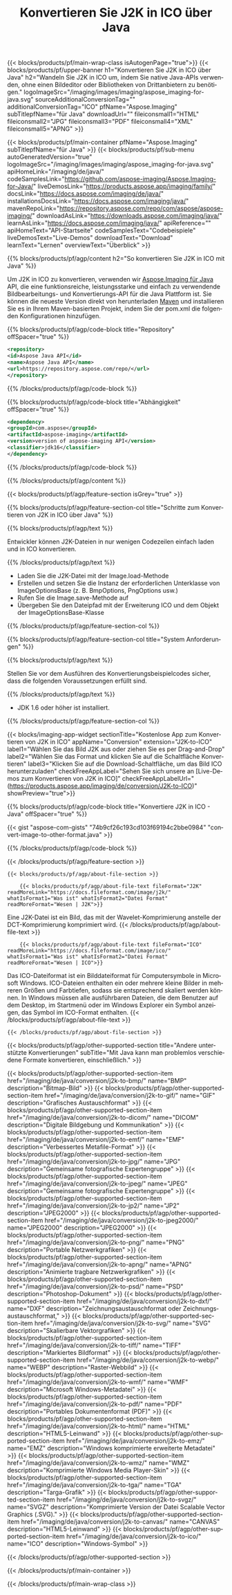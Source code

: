 ﻿---
title: Konvertieren Sie J2K in ICO über Java 
weight: 3920
url: /de/java/conversion/j2k-to-ico/ 
lang: de
langdirlevel: 2
locales: ja,it,zh-hant,ru,de,es,fr,nl,id,lt,pl,pt,vi,tr,ko,zh-hans,ar,hi,th,sv,cs,uk,he
description: Beispielcode für die Java-Konvertierung von J2K in ICO. Verwenden Sie den API-Beispielcode für die Batch-Konvertierung von J2K-Dateien in ICO in jeder Web- oder Desktop-Java-basierten Anwendung.
---

{{< blocks/products/pf/main-wrap-class isAutogenPage="true">}}
{{< blocks/products/pf/upper-banner h1="Konvertieren Sie J2K in ICO über Java" h2="Wandeln Sie J2K in ICO um, indem Sie native Java-APIs verwenden, ohne einen Bildeditor oder Bibliotheken von Drittanbietern zu benötigen." logoImageSrc="/imaging/images/imaging/aspose_imaging-for-java.svg" sourceAdditionalConversionTag="" additionalConversionTag="ICO" pfName="Aspose.Imaging" subTitlepfName="für Java" downloadUrl="" fileiconsmall1="HTML" fileiconsmall2="JPG" fileiconsmall3="PDF" fileiconsmall4="XML" fileiconsmall5="APNG" >}}


{{< blocks/products/pf/main-container pfName="Aspose.Imaging" subTitlepfName="für Java" >}}
{{< blocks/products/pf/sub-menu autoGeneratedVersion="true" logoImageSrc="/imaging/images/imaging/aspose_imaging-for-java.svg" apiHomeLink="/imaging/de/java/" codeSamplesLink="https://github.com/aspose-imaging/Aspose.Imaging-for-Java/" liveDemosLink="https://products.aspose.app/imaging/family/" docsLink="https://docs.aspose.com/imaging/de/java/" installationsDocsLink="https://docs.aspose.com/imaging/java/" mavenRepoLink="https://repository.aspose.com/repo/com/aspose/aspose-imaging/" downloadAsLink="https://downloads.aspose.com/imaging/java/" learnAsLink="https://docs.aspose.com/imaging/java/" apiReference="" apiHomeText="API-Startseite" codeSamplesText="Codebeispiele" liveDemosText="Live-Demos" downloadText="Download" learnText="Lernen" overviewText="Überblick" >}}

{{% blocks/products/pf/agp/content h2="So konvertieren Sie J2K in ICO mit Java" %}}

Um J2K in ICO zu konvertieren, verwenden wir [Aspose.Imaging für Java](https://products.aspose.com/imaging/java) API, die eine funktionsreiche, leistungsstarke und einfach zu verwendende Bildbearbeitungs- und Konvertierungs-API für die Java Plattform ist. Sie können die neueste Version direkt von herunterladen [Maven](https://repository.aspose.com/webapp/#/artifacts/browse/tree/General/repo/com/aspose/aspose-imaging) und installieren Sie es in Ihrem Maven-basierten Projekt, indem Sie der pom.xml die folgenden Konfigurationen hinzufügen.

{{% blocks/products/pf/agp/code-block title="Repository" offSpacer="true" %}}

```xml
<repository>
<id>Aspose Java API</id>
<name>Aspose Java API</name>
<url>https://repository.aspose.com/repo/</url>
</repository>
```

{{% /blocks/products/pf/agp/code-block %}}

{{% blocks/products/pf/agp/code-block title="Abhängigkeit" offSpacer="true" %}}

```xml
<dependency>
<groupId>com.aspose</groupId>
<artifactId>aspose-imaging</artifactId>
<version>version of aspose-imaging API</version>
<classifier>jdk16</classifier>
</dependency>
```

{{% /blocks/products/pf/agp/code-block %}}

{{% /blocks/products/pf/agp/content %}}

{{< blocks/products/pf/agp/feature-section isGrey="true" >}}

{{% blocks/products/pf/agp/feature-section-col title="Schritte zum Konvertieren von J2K in ICO über Java" %}}

{{% blocks/products/pf/agp/text %}}

Entwickler können J2K-Dateien in nur wenigen Codezeilen einfach laden und in ICO konvertieren.

{{% /blocks/products/pf/agp/text %}}

+ Laden Sie die J2K-Datei mit der Image.load-Methode
+ Erstellen und setzen Sie die Instanz der erforderlichen Unterklasse von ImageOptionsBase (z. B. BmpOptions, PngOptions usw.)
+ Rufen Sie die Image.save-Methode auf
+ Übergeben Sie den Dateipfad mit der Erweiterung ICO und dem Objekt der ImageOptionsBase-Klasse

{{% /blocks/products/pf/agp/feature-section-col %}}

{{% blocks/products/pf/agp/feature-section-col title="System Anforderungen" %}}

{{% blocks/products/pf/agp/text %}}

Stellen Sie vor dem Ausführen des Konvertierungsbeispielcodes sicher, dass die folgenden Voraussetzungen erfüllt sind.

{{% /blocks/products/pf/agp/text %}}

- JDK 1.6 oder höher ist installiert.

{{% /blocks/products/pf/agp/feature-section-col %}}

{{< blocks/imaging-app-widget
        sectionTitle="Kostenlose App zum Konvertieren von J2K in ICO"
        appName="Conversion"
        extension="J2K-to-ICO"
        label1="Wählen Sie das Bild J2K aus oder ziehen Sie es per Drag-and-Drop"
        label2="Wählen Sie das Format und klicken Sie auf die Schaltfläche Konvertieren"
        label3="Klicken Sie auf die Download-Schaltfläche, um das Bild ICO herunterzuladen"
        checkFreeAppLabel="Sehen Sie sich unsere an [Live-Demos zum Konvertieren von J2K in ICO]"
        checkFreeAppLabelUrl="(https://products.aspose.app/imaging/de/conversion/J2K-to-ICO)"
        showPreview="true">}}

{{% blocks/products/pf/agp/code-block title="Konvertiere J2K in ICO - Java" offSpacer="true" %}}

{{< gist "aspose-com-gists" "74b9cf26c193cd103f69194c2bbe0984" "convert-image-to-other-format.java" >}}

{{% /blocks/products/pf/agp/code-block %}}

{{< /blocks/products/pf/agp/feature-section >}}

    {{< blocks/products/pf/agp/about-file-section >}}
       
        {{< blocks/products/pf/agp/about-file-text fileFormat="J2K" readMoreLink="https://docs.fileformat.com/image/j2k/" whatIsFormat1="Was ist" whatIsFormat2="Datei Format" readMoreFormat="Wesen | J2K">}}
Eine J2K-Datei ist ein Bild, das mit der Wavelet-Komprimierung anstelle der DCT-Komprimierung komprimiert wird.
        {{< /blocks/products/pf/agp/about-file-text >}}

        {{< blocks/products/pf/agp/about-file-text fileFormat="ICO" readMoreLink="https://docs.fileformat.com/image/ico/" whatIsFormat1="Was ist" whatIsFormat2="Datei Format" readMoreFormat="Wesen | ICO">}}
Das ICO-Dateiformat ist ein Bilddateiformat für Computersymbole in Microsoft Windows. ICO-Dateien enthalten ein oder mehrere kleine Bilder in mehreren Größen und Farbtiefen, sodass sie entsprechend skaliert werden können. In Windows müssen alle ausführbaren Dateien, die dem Benutzer auf dem Desktop, im Startmenü oder im Windows Explorer ein Symbol anzeigen, das Symbol im ICO-Format enthalten.
        {{< /blocks/products/pf/agp/about-file-text >}}

    {{< /blocks/products/pf/agp/about-file-section >}}

<!-- aboutfile Ends -->

{{< blocks/products/pf/agp/other-supported-section title="Andere unterstützte Konvertierungen" subTitle="Mit Java kann man problemlos verschiedene Formate konvertieren, einschließlich." >}}

{{< blocks/products/pf/agp/other-supported-section-item href="/imaging/de/java/conversion/j2k-to-bmp/" name="BMP" description="Bitmap-Bild" >}}
{{< blocks/products/pf/agp/other-supported-section-item href="/imaging/de/java/conversion/j2k-to-gif/" name="GIF" description="Grafisches Austauschformat" >}}
{{< blocks/products/pf/agp/other-supported-section-item href="/imaging/de/java/conversion/j2k-to-dicom/" name="DICOM" description="Digitale Bildgebung und Kommunikation" >}}
{{< blocks/products/pf/agp/other-supported-section-item href="/imaging/de/java/conversion/j2k-to-emf/" name="EMF" description="Verbessertes Metafile-Format" >}}
{{< blocks/products/pf/agp/other-supported-section-item href="/imaging/de/java/conversion/j2k-to-jpg/" name="JPG" description="Gemeinsame fotografische Expertengruppe" >}}
{{< blocks/products/pf/agp/other-supported-section-item href="/imaging/de/java/conversion/j2k-to-jpeg/" name="JPEG" description="Gemeinsame fotografische Expertengruppe" >}}
{{< blocks/products/pf/agp/other-supported-section-item href="/imaging/de/java/conversion/j2k-to-jp2/" name="JP2" description="JPEG2000" >}}
{{< blocks/products/pf/agp/other-supported-section-item href="/imaging/de/java/conversion/j2k-to-jpeg2000/" name="JPEG2000" description="JPEG2000" >}}
{{< blocks/products/pf/agp/other-supported-section-item href="/imaging/de/java/conversion/j2k-to-png/" name="PNG" description="Portable Netzwerkgrafiken" >}}
{{< blocks/products/pf/agp/other-supported-section-item href="/imaging/de/java/conversion/j2k-to-apng/" name="APNG" description="Animierte tragbare Netzwerkgrafiken" >}}
{{< blocks/products/pf/agp/other-supported-section-item href="/imaging/de/java/conversion/j2k-to-psd/" name="PSD" description="Photoshop-Dokument" >}}
{{< blocks/products/pf/agp/other-supported-section-item href="/imaging/de/java/conversion/j2k-to-dxf/" name="DXF" description="Zeichnungsaustauschformat oder Zeichnungsaustauschformat," >}}
{{< blocks/products/pf/agp/other-supported-section-item href="/imaging/de/java/conversion/j2k-to-svg/" name="SVG" description="Skalierbare Vektorgrafiken" >}}
{{< blocks/products/pf/agp/other-supported-section-item href="/imaging/de/java/conversion/j2k-to-tiff/" name="TIFF" description="Markiertes Bildformat" >}}
{{< blocks/products/pf/agp/other-supported-section-item href="/imaging/de/java/conversion/j2k-to-webp/" name="WEBP" description="Raster-Webbild" >}}
{{< blocks/products/pf/agp/other-supported-section-item href="/imaging/de/java/conversion/j2k-to-wmf/" name="WMF" description="Microsoft Windows-Metadatei" >}}
{{< blocks/products/pf/agp/other-supported-section-item href="/imaging/de/java/conversion/j2k-to-pdf/" name="PDF" description="Portables Dokumentenformat (PDF)" >}}
{{< blocks/products/pf/agp/other-supported-section-item href="/imaging/de/java/conversion/j2k-to-html/" name="HTML" description="HTML5-Leinwand" >}}
{{< blocks/products/pf/agp/other-supported-section-item href="/imaging/de/java/conversion/j2k-to-emz/" name="EMZ" description="Windows komprimierte erweiterte Metadatei" >}}
{{< blocks/products/pf/agp/other-supported-section-item href="/imaging/de/java/conversion/j2k-to-wmz/" name="WMZ" description="Komprimierte Windows Media Player-Skin" >}}
{{< blocks/products/pf/agp/other-supported-section-item href="/imaging/de/java/conversion/j2k-to-tga/" name="TGA" description="Targa-Grafik" >}}
{{< blocks/products/pf/agp/other-supported-section-item href="/imaging/de/java/conversion/j2k-to-svgz/" name="SVGZ" description="Komprimierte Version der Datei Scalable Vector Graphics (.SVG)." >}}
{{< blocks/products/pf/agp/other-supported-section-item href="/imaging/de/java/conversion/j2k-to-canvas/" name="CANVAS" description="HTML5-Leinwand" >}}
{{< blocks/products/pf/agp/other-supported-section-item href="/imaging/de/java/conversion/j2k-to-ico/" name="ICO" description="Windows-Symbol" >}}

{{< /blocks/products/pf/agp/other-supported-section >}}

{{< /blocks/products/pf/main-container >}}
    
{{< /blocks/products/pf/main-wrap-class >}}
